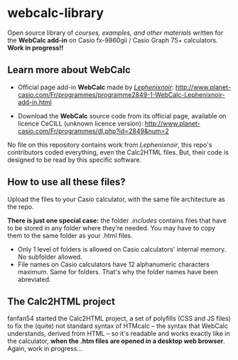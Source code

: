 # webcalc-library
Open source library of *courses, examples, and other materials* written for the **WebCalc add-in** on Casio fx-9860gii / Casio Graph 75+ calculators.
**Work in progress!!**

## Learn more about WebCalc

* Official page add-in **WebCalc** made by [*Lephenixnoir*](http://www.planet-casio.com/Fr/compte/voir_profil.php?membre=lephenixnoir "Lephenixnoir's profile page on Planete Casio"): http://www.planet-casio.com/Fr/programmes/programme2849-1-WebCalc-Lephenixnoir-add-in.html

* Download the **WebCalc** source code from its official page, available on licence CeCILL (unknown licence version): http://www.planet-casio.com/Fr/programmes/dl.php?id=2849&num=2

No file on this repository contains work from *Lephenixnoir*, this repo's contributors coded everything, even the Calc2HTML files. But, their code is designed to be read by this specific software.

## How to use all these files?
Upload the files to your Casio calculator, with the same file architecture as the repo.

**There is just one special case:** the folder *.includes* contains files that have to be stored in any folder where they're needed.
You may have to copy them to the same folder as your .html files.

* Only 1 level of folders is allowed on Casio calculators' internal memory. No subfolder allowed.
* File names on Casio calculators have 12 alphanumeric characters maximum. Same for folders. That's why the folder names have been abreviated.

## The Calc2HTML project
fanfan54 started the Calc2HTML project, a set of polyfills (CSS and JS files) to fix the (quite) not standard syntax of HTMcalc – the syntax that WebCalc understands, derived from HTML – so it's readable and works exactly like in the calculator, **when the .htm files are opened in a desktop web browser**. Again, work in progress...
